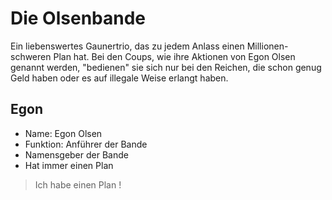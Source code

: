 # Die Olsenbande

Ein liebenswertes Gaunertrio, das zu jedem Anlass einen Millionen-schweren Plan hat.
Bei den Coups, wie ihre Aktionen von Egon Olsen genannt werden, "bedienen" sie sich nur bei den Reichen, die schon genug Geld haben oder es auf illegale Weise erlangt haben. 

## Egon
* Name: Egon Olsen
* Funktion: Anführer der Bande
* Namensgeber der Bande
* Hat immer einen Plan

> Ich habe einen Plan !